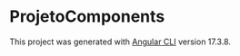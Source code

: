 # ProjetoComponents

This project was generated with [Angular CLI](https://github.com/angular/angular-cli) version 17.3.8.
